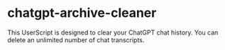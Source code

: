 # chatgpt-archive-cleaner
This UserScript is designed to clear your ChatGPT chat history. You can delete an unlimited number of chat transcripts.
